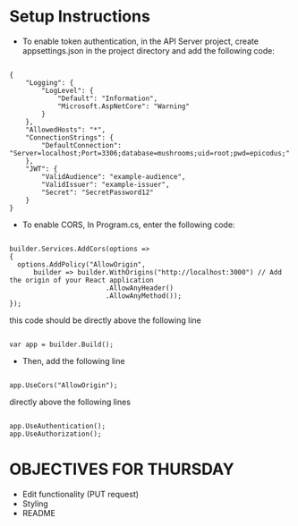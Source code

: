 # Setup Instructions

* To enable token authentication, in the API Server project, create appsettings.json in the project directory and add the following code:

```

{
    "Logging": {
        "LogLevel": {
            "Default": "Information",
            "Microsoft.AspNetCore": "Warning"
        }
    },
    "AllowedHosts": "*",
    "ConnectionStrings": {
        "DefaultConnection": "Server=localhost;Port=3306;database=mushrooms;uid=root;pwd=epicodus;"
    },
    "JWT": {
        "ValidAudience": "example-audience",
        "ValidIssuer": "example-issuer",
        "Secret": "SecretPassword12"
    }
}

```

* To enable CORS, In Program.cs, enter the following code:

```

builder.Services.AddCors(options =>
{
  options.AddPolicy("AllowOrigin",
      builder => builder.WithOrigins("http://localhost:3000") // Add the origin of your React application
                        .AllowAnyHeader()
                        .AllowAnyMethod());
});

```

this code should be directly above the following line

```

var app = builder.Build();

```

* Then, add the following line

```

app.UseCors("AllowOrigin");

```

directly above the following lines

```

app.UseAuthentication();
app.UseAuthorization();

```


# OBJECTIVES FOR THURSDAY

* Edit functionality (PUT request)
* Styling
* README